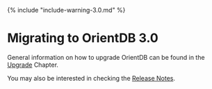 
{% include "include-warning-3.0.md" %}

# Migrating to OrientDB 3.0

General information on how to upgrade OrientDB can be found in the [Upgrade](Upgrade.md) Chapter.

You may also be interested in checking the [Release Notes](Release-Notes.md).
